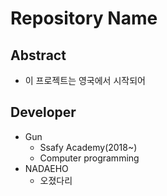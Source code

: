 # Repository Name

## Abstract
* 이 프로젝트는 영국에서 시작되어

## Developer
* Gun
  * Ssafy Academy(2018~)
  * Computer programming
* NADAEHO
  * 오졌다리
